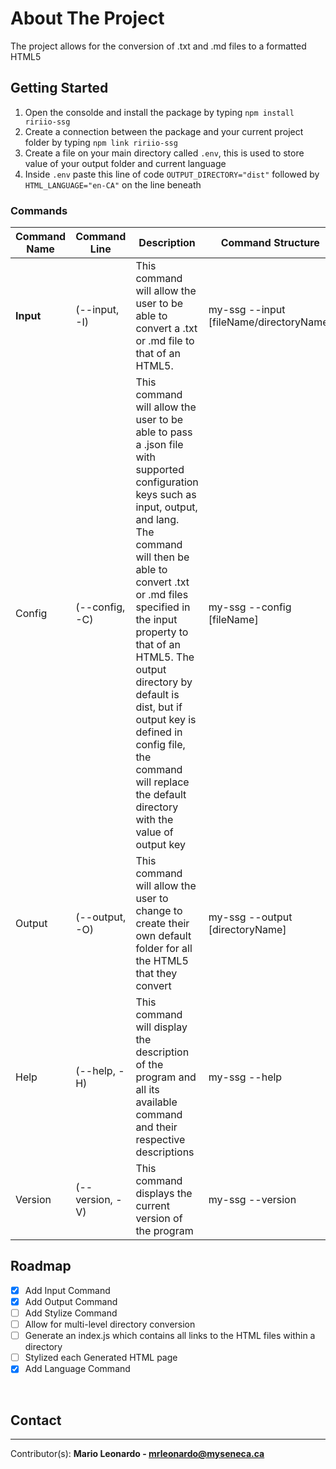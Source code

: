 # About The Project

The project allows for the conversion of .txt and .md files to a formatted HTML5

## Getting Started

1. Open the consolde and install the package by typing `npm install ririio-ssg`
2. Create a connection between the package and your current project folder by typing `npm link ririio-ssg`
3. Create a file on your main directory called `.env`, this is used to store value of your output folder and current language
4. Inside `.env` paste this line of code `OUTPUT_DIRECTORY="dist"` followed by `HTML_LANGUAGE="en-CA"` on the line beneath

### Commands
| Command Name  | Command Line | Description | Command Structure | 
|---|---|---|---|
| **Input** | (--input, -I) | This command will allow the user to be able to convert a .txt or .md file to that of an HTML5. | my-ssg --input [fileName/directoryName] |
| Config | (--config, -C) | This command will allow the user to be able to pass a .json file with supported configuration keys such as input, output, and lang. The command will then be able to convert .txt or .md files specified in the input property to that of an HTML5. The output directory by default is dist, but if output key is defined in config file, the command will replace the default directory with the value of output key | my-ssg --config [fileName] |
| Output | (--output, -O) | This command will allow the user to change to create their own default folder for all the HTML5 that they convert | my-ssg --output [directoryName] | my-ssg --output [directoryName] --input [filename] |
| Help | (--help, -H) | This command will display the description of the program and all its available command and their respective descriptions | my-ssg --help
| Version | (--version, -V) | This command displays the current version of the program | my-ssg --version |

## Roadmap

- [x] Add Input Command
- [x] Add Output Command
- [ ] Add Stylize Command
- [ ] Allow for multi-level directory conversion
- [ ] Generate an index.js which contains all links to the HTML files within a directory
- [ ] Stylized each Generated HTML page
- [x] Add Language Command

<br />

## Contact

---

Contributor(s): **Mario Leonardo - mrleonardo@myseneca.ca**
